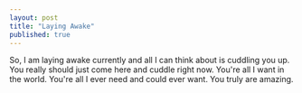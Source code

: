 ```yaml
---
layout: post
title: "Laying Awake"
published: true
---
```


<p>
	So, I am laying awake currently and all I can think about is cuddling you up. You really should just come here and cuddle right now. You're all I want in the world. You're all I ever need and could ever want. You truly are amazing.
</p>